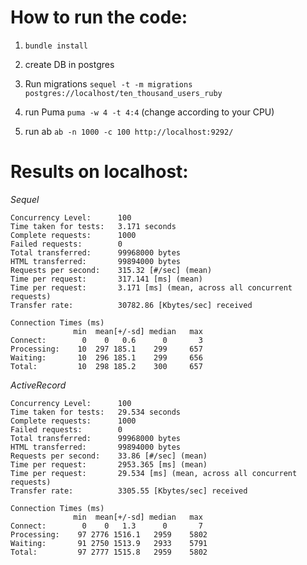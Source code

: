 How to run the code:
====================


1. `bundle install`

2. create DB in postgres

3. Run migrations
  `sequel -t -m migrations postgres://localhost/ten_thousand_users_ruby`

4. run Puma
  `puma -w 4 -t 4:4` (change according to your CPU)

5. run ab
  `ab -n 1000 -c 100 http://localhost:9292/`



Results on localhost:
=====================

*Sequel*

```
Concurrency Level:      100
Time taken for tests:   3.171 seconds
Complete requests:      1000
Failed requests:        0
Total transferred:      99968000 bytes
HTML transferred:       99894000 bytes
Requests per second:    315.32 [#/sec] (mean)
Time per request:       317.141 [ms] (mean)
Time per request:       3.171 [ms] (mean, across all concurrent requests)
Transfer rate:          30782.86 [Kbytes/sec] received

Connection Times (ms)
              min  mean[+/-sd] median   max
Connect:        0    0   0.6      0       3
Processing:    10  297 185.1    299     657
Waiting:       10  296 185.1    299     656
Total:         10  298 185.2    300     657
```


*ActiveRecord*

```
Concurrency Level:      100
Time taken for tests:   29.534 seconds
Complete requests:      1000
Failed requests:        0
Total transferred:      99968000 bytes
HTML transferred:       99894000 bytes
Requests per second:    33.86 [#/sec] (mean)
Time per request:       2953.365 [ms] (mean)
Time per request:       29.534 [ms] (mean, across all concurrent requests)
Transfer rate:          3305.55 [Kbytes/sec] received

Connection Times (ms)
              min  mean[+/-sd] median   max
Connect:        0    0   1.3      0       7
Processing:    97 2776 1516.1   2959    5802
Waiting:       91 2750 1513.9   2933    5791
Total:         97 2777 1515.8   2959    5802
```
